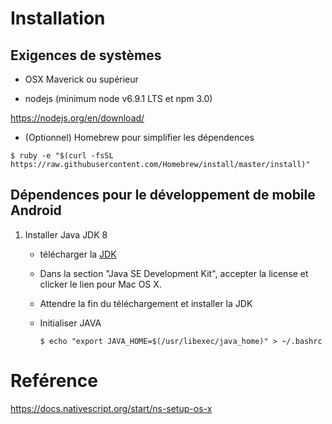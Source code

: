 # Installation

## Exigences de systèmes

* OSX Maverick ou supérieur

* nodejs (minimum node v6.9.1 LTS et npm 3.0)

https://nodejs.org/en/download/

* (Optionnel) Homebrew pour simplifier les dépendences

```
$ ruby -e "$(curl -fsSL https://raw.githubusercontent.com/Homebrew/install/master/install)"
```

## Dépendences pour le développement de mobile Android

1. Installer Java JDK 8 
    * télécharger la [JDK](http://www.oracle.com/technetwork/java/javase/downloads/jdk8-downloads-2133151.html)  
    * Dans la section "Java SE Development Kit", accepter la license et clicker le lien pour Mac OS X.  
    * Attendre la fin du téléchargement et installer la JDK
    * Initialiser JAVA

      ```
      $ echo "export JAVA_HOME=$(/usr/libexec/java_home)" > ~/.bashrc
      ```

# Reférence

https://docs.nativescript.org/start/ns-setup-os-x

